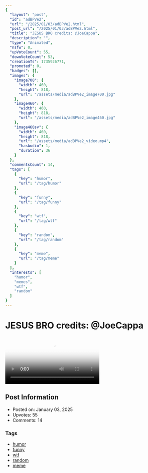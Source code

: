 ```yaml
---
{
  "layout": "post",
  "id": "adBPVe2",
  "url": "/2025/01/03/adBPVe2.html",
  "post_url": "/2025/01/03/adBPVe2.html",
  "title": "JESUS BRO credits: @JoeCappa",
  "description": "",
  "type": "Animated",
  "nsfw": 0,
  "upVoteCount": 55,
  "downVoteCount": 53,
  "creationTs": 1735926771,
  "promoted": 0,
  "badges": [],
  "images": {
    "image700": {
      "width": 460,
      "height": 818,
      "url": "/assets/media/adBPVe2_image700.jpg"
    },
    "image460": {
      "width": 460,
      "height": 818,
      "url": "/assets/media/adBPVe2_image460.jpg"
    },
    "image460sv": {
      "width": 460,
      "height": 818,
      "url": "/assets/media/adBPVe2_video.mp4",
      "hasAudio": 1,
      "duration": 36
    }
  },
  "commentsCount": 14,
  "tags": [
    {
      "key": "humor",
      "url": "/tag/humor"
    },
    {
      "key": "funny",
      "url": "/tag/funny"
    },
    {
      "key": "wtf",
      "url": "/tag/wtf"
    },
    {
      "key": "random",
      "url": "/tag/random"
    },
    {
      "key": "meme",
      "url": "/tag/meme"
    }
  ],
  "interests": [
    "humor",
    "memes",
    "wtf",
    "random"
  ]
}
---
```


# JESUS BRO credits: @JoeCappa

<video controls playsinline loop poster="/assets/media/adBPVe2_image460.jpg">
  <source src="/assets/media/adBPVe2_video.mp4" type="video/mp4">
  Your browser does not support the video tag.
</video>

## Post Information

- Posted on: January 03, 2025
- Upvotes: 55
- Comments: 14

### Tags

- [humor](/tag/humor)
- [funny](/tag/funny)
- [wtf](/tag/wtf)
- [random](/tag/random)
- [meme](/tag/meme)
